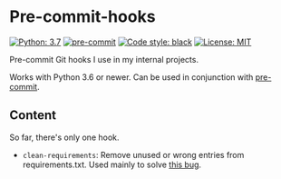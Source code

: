 # Pre-commit-hooks

[![Python: 3.7](https://img.shields.io/badge/Python-3.7-yellow)](https://www.python.org/)
[![pre-commit](https://img.shields.io/badge/pre--commit-enabled-brightgreen?logo=pre-commit&logoColor=white)](https://github.com/pre-commit/pre-commit)
[![Code style: black](https://img.shields.io/badge/code%20style-black-000000.svg)](https://github.com/ambv/black)
[![License: MIT](https://img.shields.io/badge/License-MIT-yellow.svg)](https://opensource.org/licenses/MIT)

Pre-commit Git hooks I use in my internal projects.

Works with Python 3.6 or newer. Can be used in conjunction with [pre-commit](https://github.com/pre-commit/pre-commit).

## Content
So far, there's only one hook.

- `clean-requirements`: Remove unused or wrong entries from requirements.txt. Used mainly to solve
   [this bug](https://bugs.launchpad.net/ubuntu/+source/python-pip/+bug/1635463).
